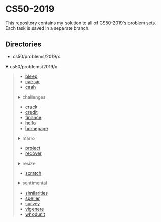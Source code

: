 # CS50-2019

This repository contains my solution to all of CS50-2019's problem sets. Each task is saved in a separate branch.

## Directories
- cs50/problems/2019/x

<details open>
  <summary>cs50/problems/2019/x</summary>
  <blockquote>

  - [bleep](../../tree/cs50/problems/2019/x/bleep)
  - [caesar](../../tree/cs50/problems/2019/x/caesar)
  - [cash](../../tree/cs50/problems/2019/x/cash)

  <details>
    <summary>challenges</summary>
    <blockquote>

  - [speller](../../tree/cs50/problems/2019/x/challenges/speller)

    </blockquote>
  </details>

  - [crack](../../tree/cs50/problems/2019/x/crack)
  - [credit](../../tree/cs50/problems/2019/x/credit)
  - [finance](../../tree/cs50/problems/2019/x/finance)
  - [hello](../../tree/cs50/problems/2019/x/hello)
  - [homepage](../../tree/cs50/problems/2019/x/homepage)

  <details>
    <summary>mario</summary>
    <blockquote>

  - [less](../../tree/cs50/problems/2019/x/mario/less)
  - [more](../../tree/cs50/problems/2019/x/mario/more)

    </blockquote>
  </details>

  - [project](../../tree/cs50/problems/2019/x/project)
  - [recover](../../tree/cs50/problems/2019/x/recover)

  <details>
    <summary>resize</summary>
    <blockquote>

  - [less](../../tree/cs50/problems/2019/x/resize/less)
  - [more](../../tree/cs50/problems/2019/x/resize/more)

    </blockquote>
  </details>

  - [scratch](../../tree/cs50/problems/2019/x/scratch)

  <details>
    <summary>sentimental</summary>
    <blockquote>

  - [caesar](../../tree/cs50/problems/2019/x/sentimental/caesar)
  - [cash](../../tree/cs50/problems/2019/x/sentimental/cash)
  - [crack](../../tree/cs50/problems/2019/x/sentimental/crack)
  - [credit](../../tree/cs50/problems/2019/x/sentimental/credit)
  - [hello](../../tree/cs50/problems/2019/x/sentimental/hello)
  - [less](../../tree/cs50/problems/2019/x/sentimental/mario/less)
  - [more](../../tree/cs50/problems/2019/x/sentimental/mario/more)
  - [vigenere](../../tree/cs50/problems/2019/x/sentimental/vigenere)

    </blockquote>
  </details>

  - [similarities](../../tree/cs50/problems/2019/x/similarities)
  - [speller](../../tree/cs50/problems/2019/x/speller)
  - [survey](../../tree/cs50/problems/2019/x/survey)
  - [vigenere](../../tree/cs50/problems/2019/x/vigenere)
  - [whodunit](../../tree/cs50/problems/2019/x/whodunit)

  </blockquote>
</details>
